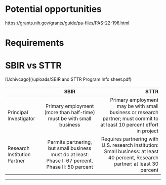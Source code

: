 # Potential opportunities

https://grants.nih.gov/grants/guide/pa-files/PAS-22-196.html



# Requirements

# SBIR vs STTR

[Uchivcago](/uploads/SBIR and STTR Program Info sheet.pdf)


|    |     SBIR      |  STTR |
|----------|:-------------:|------:|
| Principal Investigator | Primary employment (more than half-time) must be with small business | Primary employment may be with small business or research partner; must commit to at least 10 percent effort in project
| Research Institution Partner | Permits partnering, but small business must do at least:  Phase I: 67 percent, Phase II: 50 percent  | Requires partnering with U.S. research institution: Small business: at least 40 percent, Research partner: at least 30 percent
---
  	

